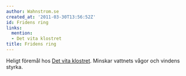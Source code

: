 ```yaml
---
author: Wahnstrom.se
created_at: '2011-03-30T13:56:52Z'
id: Fridens ring
links:
  mention:
  - Det vita klostret
title: Fridens ring
---
```


Heligt föremål hos [Det vita klostret]. Minskar vattnets vågor och vindens styrka.

  [Det vita klostret]: Det_vita_klostret